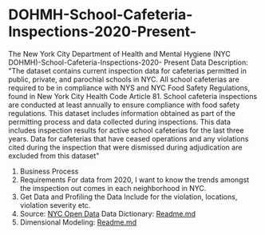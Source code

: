 # DOHMH-School-Cafeteria-Inspections-2020-Present-

The New York City Department of Health and Mental Hygiene (NYC DOHMH)-School-Cafeteria-Inspections-2020- Present
Data Description: "The dataset contains current inspection data for cafeterias permitted in public, private, and parochial schools in NYC. All school cafeterias are required to be in compliance with NYS and NYC Food Safety Regulations, found in New York City Health Code Article 81. School cafeteria inspections are conducted at least annually to ensure compliance with food safety regulations. This dataset includes information obtained as part of the permitting process and data collected during inspections. This data includes inspection results for active school cafeterias for the last three years. Data for cafeterias that have ceased operations and any violations cited during the inspection that were dismissed during adjudication are excluded from this dataset"

1. Business Process
2. Requirements For data from 2020, I want to know the trends amongst the imspection out comes in each neighborhood in NYC.
3. Get Data and Profiling the Data Include for the violation, locations, violation severity etc.
4. Source: [NYC Open Data](https://data.cityofnewyork.us/Health/DOHMH-School-Cafeteria-Inspections-2020-Present-/5ery-qagt/about_data)
Data Dictionary: [Readme.md](https://data.cityofnewyork.us/Health/DOHMH-School-Cafeteria-Inspections-2020-Present-/5ery-qagt/about_data)
5. Dimensional Modeling: [Readme.md](https://data.cityofnewyork.us/Health/DOHMH-School-Cafeteria-Inspections-2020-Present-/5ery-qagt/about_data)